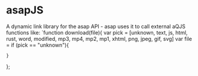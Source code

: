 # asapJS
A dynamic link library for the asap API - asap uses it to call external aQJS functions like: 
`function download(file){
  var pick = [unknown, text, js, html, rust, word, modified, mp3, mp4, mp2, mp1, xhtml, png, jpeg, gif, svg]
  var file = if (pick == "unknown"){
			
	}
};
